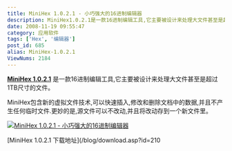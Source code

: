 ```yaml
---
title: MiniHex 1.0.2.1 - 小巧强大的16进制编辑器
description: MiniHex1.0.2.1是一款16进制编辑工具,它主要被设计来处理大文件甚至是超过1TB尺寸的文件。MiniHex包含新的虚拟文件技术,可以快速插入,修改和删除文档中的数据,并且不产生任何临时文件.更妙的是,源文件可以不改动,并且将改动存到一个新文件里。
date: 2008-11-19 09:55:47
category: 应用软件
tags: ['Hex', '编辑器']
post_id: 685
alias: MiniHex-1.0.2.1
ViewNums: 2184
---
```


**[MiniHex 1.0.2.1](/blog/minihex-1021)** 是一款16进制编辑工具,它主要被设计来处理大文件甚至是超过1TB尺寸的文件。

MiniHex包含新的虚拟文件技术,可以快速插入,修改和删除文档中的数据,并且不产生任何临时文件.更妙的是,源文件可以不改动,并且将改动存到一个新文件里。

[![MiniHex 1.0.2.1 - 小巧强大的16进制编辑器](http://www.wxftools.com/minihex/img/minihex.png)](/blog/minihex-1021)

[MiniHex 1.0.2.1 下载地址](/blog/download.asp?id=210

